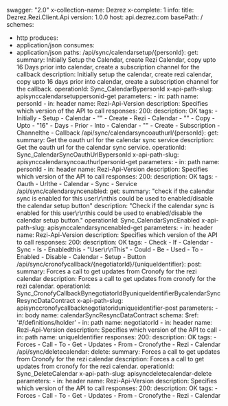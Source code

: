 swagger: "2.0"
x-collection-name: Dezrez
x-complete: 1
info:
  title: Dezrez.Rezi.Client.Api
  version: 1.0.0
host: api.dezrez.com
basePath: /
schemes:
- http
produces:
- application/json
consumes:
- application/json
paths:
  /api/sync/calendarsetup/{personId}:
    get:
      summary: Initially Setup the Calendar, create Rezi Calendar, copy upto 16 Days
        prior into calendar, create a subscription channel for the callback
      description: Initially setup the calendar, create rezi calendar, copy upto 16
        days prior into calendar, create a subscription channel for the callback.
      operationId: Sync_CalendarBypersonId
      x-api-path-slug: apisynccalendarsetuppersonid-get
      parameters:
      - in: path
        name: personId
      - in: header
        name: Rezi-Api-Version
        description: Specifies which version of the API to call
      responses:
        200:
          description: OK
      tags:
      - Initially
      - Setup
      - Calendar
      - ""
      - Create
      - Rezi
      - Calendar
      - ""
      - Copy
      - Upto
      - "16"
      - Days
      - Prior
      - Into
      - Calendar
      - ""
      - Create
      - Subscription
      - Channelthe
      - Callback
  /api/sync/calendarsyncoauthurl/{personId}:
    get:
      summary: Get the oauth url for the calendar sync service
      description: Get the oauth url for the calendar sync service.
      operationId: Sync_CalendarSyncOauthUrlBypersonId
      x-api-path-slug: apisynccalendarsyncoauthurlpersonid-get
      parameters:
      - in: path
        name: personId
      - in: header
        name: Rezi-Api-Version
        description: Specifies which version of the API to call
      responses:
        200:
          description: OK
      tags:
      - Oauth
      - Urlthe
      - Calendar
      - Sync
      - Service
  /api/sync/calendarsyncenabled:
    get:
      summary: "check if the calendar sync is enabled for this user\r\nthis could
        be used to enabled/disable the calendar setup button"
      description: "Check if the calendar sync is enabled for this user\r\nthis could
        be used to enabled/disable the calendar setup button."
      operationId: Sync_CalendarSyncEnabled
      x-api-path-slug: apisynccalendarsyncenabled-get
      parameters:
      - in: header
        name: Rezi-Api-Version
        description: Specifies which version of the API to call
      responses:
        200:
          description: OK
      tags:
      - Check
      - If
      - Calendar
      - Sync
      - Is
      - Enabledthis
      - "User\r\nThis"
      - Could
      - Be
      - Used
      - To
      - Enabled
      - Disable
      - Calendar
      - Setup
      - Button
  /api/sync/cronofycallback/{negotiatorId}/{uniqueIdentifier}:
    post:
      summary: Forces a call to get updates from Cronofy for the rezi calendar
      description: Forces a call to get updates from cronofy for the rezi calendar.
      operationId: Sync_CronofyCallbackBynegotiatorIdByuniqueIdentifierBycalendarSyncResyncDataContract
      x-api-path-slug: apisynccronofycallbacknegotiatoriduniqueidentifier-post
      parameters:
      - in: body
        name: calendarSyncResyncDataContract
        schema:
          $ref: '#/definitions/holder'
      - in: path
        name: negotiatorId
      - in: header
        name: Rezi-Api-Version
        description: Specifies which version of the API to call
      - in: path
        name: uniqueIdentifier
      responses:
        200:
          description: OK
      tags:
      - Forces
      - Call
      - To
      - Get
      - Updates
      - From
      - Cronofythe
      - Rezi
      - Calendar
  /api/sync/deletecalendar:
    delete:
      summary: Forces a call to get updates from Cronofy for the rezi calendar
      description: Forces a call to get updates from cronofy for the rezi calendar.
      operationId: Sync_DeleteCalendar
      x-api-path-slug: apisyncdeletecalendar-delete
      parameters:
      - in: header
        name: Rezi-Api-Version
        description: Specifies which version of the API to call
      responses:
        200:
          description: OK
      tags:
      - Forces
      - Call
      - To
      - Get
      - Updates
      - From
      - Cronofythe
      - Rezi
      - Calendar